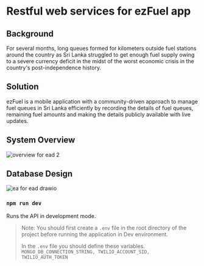 # Restful web services for ezFuel app

## Background
For several months, long queues formed for kilometers outside fuel stations around the country as Sri Lanka struggled to get enough fuel supply owing to a severe currency deficit in the midst of the worst economic crisis in the country's post-independence history.

## Solution
ezFuel is a mobile application with a community-driven approach to manage fuel queues in Sri Lanka efficiently by recording the details of fuel queues, remaining fuel amounts and making the details publicly available with live updates.

## System Overview

![overview for ead 2](https://user-images.githubusercontent.com/68691231/198070900-ca32b7b0-9871-48b5-9bdf-b9521853f052.png)

## Database Design

![ea for ead drawio](https://user-images.githubusercontent.com/68691231/196745638-ac09ef51-8888-4a45-8035-c32f696543c1.png)

### `npm run dev` 
Runs the API in development mode.

> Note: You should first create a `.env` file in the root directory of the project before running the application in Dev environment. 
> 
> In the `.env` file you should define these variables. `MONGO_DB_CONNECTION_STRING, TWILIO_ACCOUNT_SID, TWILIO_AUTH_TOKEN`

